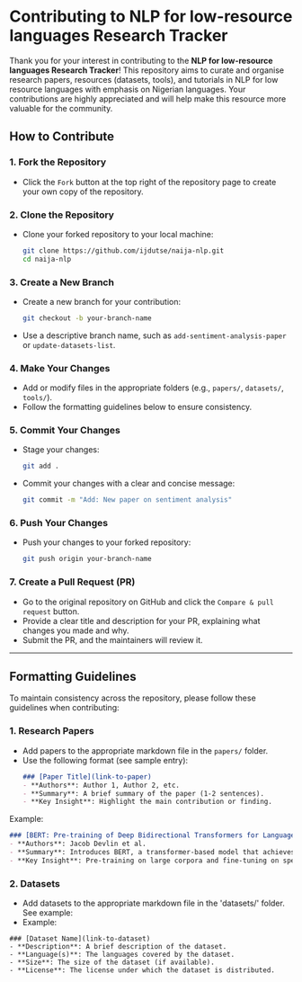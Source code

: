 # Contributing to NLP for low-resource languages Research Tracker

Thank you for your interest in contributing to the **NLP for low-resource languages Research Tracker**! This repository aims to curate and organise research papers, resources (datasets, tools), and tutorials in NLP for low resource languages with emphasis on Nigerian languages. 
Your contributions are highly appreciated and will help make this resource more valuable for the community.

## How to Contribute

### 1. **Fork the Repository**
   - Click the `Fork` button at the top right of the repository page to create your own copy of the repository.

### 2. **Clone the Repository**
   - Clone your forked repository to your local machine:
     ```bash
     git clone https://github.com/ijdutse/naija-nlp.git
     cd naija-nlp
     ```

### 3. **Create a New Branch**
   - Create a new branch for your contribution:
     ```bash
     git checkout -b your-branch-name
     ```
   - Use a descriptive branch name, such as `add-sentiment-analysis-paper` or `update-datasets-list`.

### 4. **Make Your Changes**
   - Add or modify files in the appropriate folders (e.g., `papers/`, `datasets/`, `tools/`).
   - Follow the formatting guidelines below to ensure consistency.

### 5. **Commit Your Changes**
   - Stage your changes:
     ```bash
     git add .
     ```
   - Commit your changes with a clear and concise message:
     ```bash
     git commit -m "Add: New paper on sentiment analysis"
     ```

### 6. **Push Your Changes**
   - Push your changes to your forked repository:
     ```bash
     git push origin your-branch-name
     ```

### 7. **Create a Pull Request (PR)**
   - Go to the original repository on GitHub and click the `Compare & pull request` button.
   - Provide a clear title and description for your PR, explaining what changes you made and why.
   - Submit the PR, and the maintainers will review it.

---

## Formatting Guidelines

To maintain consistency across the repository, please follow these guidelines when contributing:

### 1. **Research Papers**
   - Add papers to the appropriate markdown file in the `papers/` folder.
   - Use the following format (see sample entry):
     ```markdown
     ### [Paper Title](link-to-paper)
     - **Authors**: Author 1, Author 2, etc.
     - **Summary**: A brief summary of the paper (1-2 sentences).
     - **Key Insight**: Highlight the main contribution or finding.
     ```

   Example:
   ```markdown
   ### [BERT: Pre-training of Deep Bidirectional Transformers for Language Understanding](https://arxiv.org/abs/1810.04805)
   - **Authors**: Jacob Devlin et al.
   - **Summary**: Introduces BERT, a transformer-based model that achieves state-of-the-art results in NLP tasks.
   - **Key Insight**: Pre-training on large corpora and fine-tuning on specific tasks improves performance.
   ```

 ### 2. **Datasets**
   - Add datasets to the appropriate markdown file in the 'datasets/' folder. See example:
   - Example: 
  
   ```
   ### [Dataset Name](link-to-dataset)
   - **Description**: A brief description of the dataset.
   - **Language(s)**: The languages covered by the dataset.
   - **Size**: The size of the dataset (if available).
   - **License**: The license under which the dataset is distributed.
 
  ```


